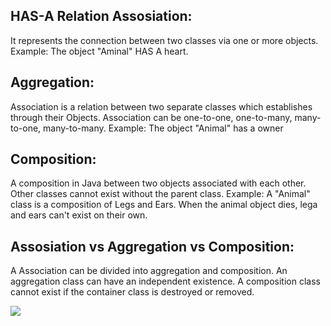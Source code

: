 ## HAS-A Relation Assosiation:
It represents the connection between two classes via one or more objects.
Example: The object "Aminal" HAS A heart.

## Aggregation:
Association is a relation between two separate classes which establishes through their Objects. Association can be one-to-one, one-to-many, many-to-one, many-to-many.
Example: The object "Animal" has a owner

## Composition:
A composition in Java between two objects associated with each other. Other classes cannot exist without the parent class.
Example: A "Animal" class is a composition of Legs and Ears. When the animal object dies, lega and ears can't exist on their own.

## Assosiation vs Aggregation vs Composition:
A Association can be divided into aggregation and composition.
An aggregation class can have an independent existence.
A composition class cannot exist if the container class is destroyed or removed.

<img src="./AAC.png" />
